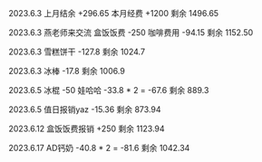 2023.6.3 上月结余 +296.65 本月经费 +1200 剩余 1496.65

2023.6.3 燕老师来交流 盒饭饭费 -250 咖啡费用 -94.15 剩余 1152.50

2023.6.3 雪糕饼干 -127.8 剩余 1024.7

2023.6.3 冰棒 -17.8 剩余 1006.9

2023.6.5 冰棍 -50 娃哈哈 -33.8 * 2 = -67.6 剩余 889.3

2023.6.5 值日报销yaz -15.36 剩余 873.94

2023.6.12 盒饭饭费报销 +250 剩余 1123.94

2023.6.17 AD钙奶 -40.8 * 2 = -81.6 剩余 1042.34